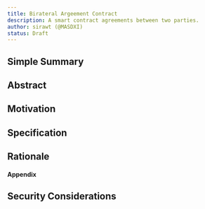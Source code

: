 ```yaml
---
title: Birateral Argeement Contract
description: A smart contract agreements between two parties.
author: sirawt (@MASDXI)
status: Draft
---
```


## Simple Summary

## Abstract

## Motivation

## Specification

## Rationale

#### Appendix

## Security Considerations